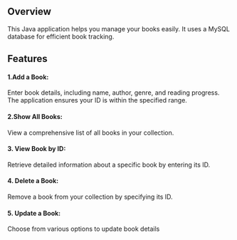 ## Overview
 This Java application helps you manage your books easily. It uses a MySQL database for efficient book tracking.
## Features
#### 1.Add a Book:
Enter book details, including name, author, genre, and reading progress.
The application ensures your ID is within the specified range.

#### 2.Show All Books:
View a comprehensive list of all books in your collection.

#### 3. View Book by ID:
Retrieve detailed information about a specific book by entering its ID.

#### 4. Delete a Book:
Remove a book from your collection by specifying its ID.

#### 5. Update a Book:
Choose from various options to update book details

